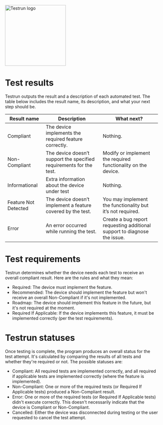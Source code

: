<img width="200" alt="Testrun logo" src="https://user-images.githubusercontent.com/7399056/221927867-4190a4e8-a571-4e40-9c2b-65780ad9264c.png" alt="Testrun">

# Test results 

Testrun outputs the result and a description of each automated test. The table below includes the result name, its description, and what your next step should be. 

| Result name           | Description              | What next?               |
| --------------------- | ------------------------ | ------------------------ |
| Compliant             | The device implements the required feature correctly. | Nothing. |
| Non-Compliant         | The device doesn’t support the specified requirements for the test. | Modify or implement the required functionality on the device. |
| Informational         | Extra information about the device under test | Nothing. |
| Feature Not Detected  | The device doesn’t implement a feature covered by the test. | You may implement the functionality but it’s not required. |
| Error                 | An error occurred while running the test. | Create a bug report requesting additional support to diagnose the issue. |


# Test requirements

Testrun determines whether the device needs each test to receive an overall compliant result. Here are the rules and what they mean:

-  Required: The device must implement the feature.
-  Recommended: The device should implement the feature but won't receive an overall Non-Compliant if it's not implemented.
-  Roadmap: The device should implement this feature in the future, but it's not required at the moment.
-  Required If Applicable: If the device implements this feature, it must be implemented correctly (per the test requirements).

# Testrun statuses

Once testing is complete, the program produces an overall status for the test attempt. It's calculated by comparing the results of all tests and whether they're required or not. The possible statuses are:

-  Compliant: All required tests are implemented correctly, and all required if applicable tests are implemented correctly (where the feature is implemented).
-  Non-Compliant: One or more of the required tests (or Required If Applicable tests) produced a Non-Compliant result.
-  Error: One or more of the required tests (or Required If Applicable tests) didn't execute correctly. This doesn't necessarily indicate that the device is Compliant or Non-Compliant.
-  Cancelled: Either the device was disconnected during testing or the user requested to cancel the test attempt.